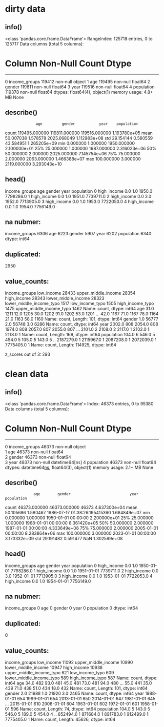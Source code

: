# dirty data 

## info() 
 
<class 'pandas.core.frame.DataFrame'>
RangeIndex: 125718 entries, 0 to 125717
Data columns (total 5 columns):
 #   Column         Non-Null Count   Dtype  
---  ------         --------------   -----  
 0   income_groups  119412 non-null  object 
 1   age            119495 non-null  float64
 2   gender         119811 non-null  float64
 3   year           119516 non-null  float64
 4   population     119378 non-null  float64
dtypes: float64(4), object(1)
memory usage: 4.8+ MB
None 

## describe() 
                  age         gender           year    population
count  119495.000000  119811.000000  119516.000000  1.193780e+05
mean       50.007038       1.578578    2025.068049  1.112983e+08
std        29.154144       0.590559      43.584951  1.265205e+09
min         0.000000       1.000000    1950.000000  2.100000e+01
25%        25.000000       1.000000    1987.000000  2.316023e+06
50%        50.000000       2.000000    2025.000000  7.145754e+06
75%        75.000000       2.000000    2063.000000  1.466388e+07
max       100.000000       3.000000    2119.000000  3.293043e+10 

## head() 
   income_groups  age  gender    year  population
0   high_income  0.0     1.0  1950.0   7798286.0
1   high_income  0.0     1.0  1951.0   7739711.0
2   high_income  0.0     3.0  1952.0   7713905.0
3   high_income  0.0     1.0  1953.0   7722053.0
4   high_income  0.0     1.0  1954.0   7756149.0

## na nubmer: 
 income_groups    6306
age              6223
gender           5907
year             6202
population       6340
dtype: int64

## duplicated: 
 2950

## value_counts: 

income_groups
low_income                  28433
upper_middle_income         28354
high_income                 28343
lower_middle_income         28323
lower_middle_income_typo     1517
low_income_typo              1505
high_income_typo             1475
upper_middle_income_typo     1462
Name: count, dtype: int64
age
31.0    1211
12.0    1205
30.0    1202
91.0    1202
53.0    1201
        ... 
42.0    1167
71.0    1167
78.0    1164
21.0    1163
58.0    1160
Name: count, Length: 101, dtype: int64
gender
1.0    56777
2.0    56748
3.0     6286
Name: count, dtype: int64
year
2002.0    808
2054.0    808
1974.0    808
2057.0    807
2055.0    807
         ... 
2101.0      2
2108.0      2
2117.0      1
2102.0      1
2118.0      1
Name: count, Length: 169, dtype: int64
population
104.0        6
546.0        5
454.0        5
105.0        5
143.0        5
            ..
2187279.0    1
2115967.0    1
2087208.0    1
2072039.0    1
7775405.0    1
Name: count, Length: 114925, dtype: int64



z_scores out of 3:  293 

# clean data 

## info() 
 
<class 'pandas.core.frame.DataFrame'>
Index: 46373 entries, 0 to 95380
Data columns (total 5 columns):
 #   Column         Non-Null Count  Dtype         
---  ------         --------------  -----         
 0   income_groups  46373 non-null  object        
 1   age            46373 non-null  float64       
 2   gender         46373 non-null  float64       
 3   year           46373 non-null  datetime64[ns]
 4   population     46373 non-null  float64       
dtypes: datetime64[ns](1), float64(3), object(1)
memory usage: 2.1+ MB
None 

## describe() 
                 age        gender                           year    population
count  46373.000000  46373.000000                          46373  4.637300e+04
mean      50.105686      1.580467  1986-07-17 01:38:26.195415360  1.684849e+07
min        0.000000      1.000000            1950-01-01 00:00:00  2.200000e+01
25%       25.000000      1.000000            1968-01-01 00:00:00  8.361420e+05
50%       50.000000      2.000000            1987-01-01 00:00:00  4.333649e+06
75%       75.000000      2.000000            2005-01-01 00:00:00  8.283864e+06
max      100.000000      3.000000            2023-01-01 00:00:00  3.173332e+09
std       29.191482      0.591477                            NaN  1.302569e+08 

## head() 
   income_groups  age  gender       year  population
0   high_income  0.0     1.0 1950-01-01   7798286.0
1   high_income  0.0     1.0 1951-01-01   7739711.0
2   high_income  0.0     3.0 1952-01-01   7713905.0
3   high_income  0.0     1.0 1953-01-01   7722053.0
4   high_income  0.0     1.0 1954-01-01   7756149.0

## na nubmer: 
 income_groups    0
age              0
gender           0
year             0
population       0
dtype: int64

## duplicated: 
 0

## value_counts: 

income_groups
low_income                  11092
upper_middle_income         10990
lower_middle_income         10947
high_income                 10938
upper_middle_income_typo      621
low_income_typo               609
lower_middle_income_typo      589
high_income_typo              587
Name: count, dtype: int64
age
34.0    482
93.0    481
45.0    481
73.0    481
94.0    480
       ... 
55.0    441
35.0    439
71.0    438
51.0    434
18.0    432
Name: count, Length: 101, dtype: int64
gender
2.0    21988
1.0    21920
3.0     2465
Name: count, dtype: int64
year
1988-01-01    654
1999-01-01    654
2013-01-01    650
2014-01-01    647
1981-01-01    645
             ... 
2015-01-01    610
2008-01-01    604
1963-01-01    602
1972-01-01    601
1958-01-01    596
Name: count, Length: 74, dtype: int64
population
104.0        5
143.0        5
546.0        5
189.0        5
454.0        4
            ..
852494.0     1
871684.0     1
891783.0     1
912499.0     1
7775405.0    1
Name: count, Length: 45626, dtype: int64



